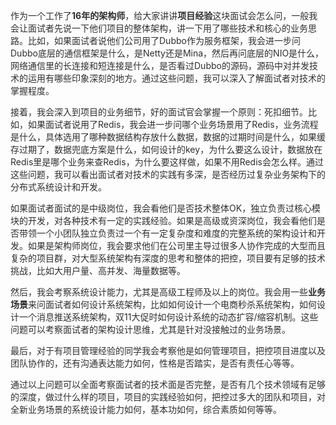 <font style="color:rgba(0, 0, 0, 0.82);">作为一个工作了</font>**<font style="color:rgba(0, 0, 0, 0.82);">16年的架构师</font>**<font style="color:rgba(0, 0, 0, 0.82);">，给大家讲讲</font>**<font style="color:rgba(0, 0, 0, 0.82);">项目经验</font>**<font style="color:rgba(0, 0, 0, 0.82);">这块面试会怎么问，一般我会让面试者先说一下他们项目的整体架构，讲一下用了哪些技术和核心的业务思路。比如，如果面试者说他们公司用了Dubbo作为服务框架，我会进一步问Dubbo底层的通信框架是什么，是Netty还是Mina，然后再问底层的NIO是什么，网络通信里的长连接和短连接是什么，是否看过Dubbo的源码，源码中对并发技术的运用有哪些印象深刻的地方。通过这些问题，我可以深入了解面试者对技术的掌握程度。</font>

<font style="color:rgba(0, 0, 0, 0.82);">接着，我会深入到</font><font style="color:rgba(0, 0, 0, 0.82);">项目的业务细节</font><font style="color:rgba(0, 0, 0, 0.82);">，好的面试官会掌握一个原则：</font><font style="color:rgba(0, 0, 0, 0.82);">死扣细节</font><font style="color:rgba(0, 0, 0, 0.82);">。比如，如果面试者说用了</font><font style="color:rgba(0, 0, 0, 0.82);">Redis</font><font style="color:rgba(0, 0, 0, 0.82);">，我会进一步问</font><font style="color:rgba(0, 0, 0, 0.82);">哪个业务场景用了Redis</font><font style="color:rgba(0, 0, 0, 0.82);">，业务流程是什么，具体选用了</font><font style="color:rgba(0, 0, 0, 0.82);">哪种数据结构存放什么数据</font><font style="color:rgba(0, 0, 0, 0.82);">，数据的</font><font style="color:rgba(0, 0, 0, 0.82);">过期时间</font><font style="color:rgba(0, 0, 0, 0.82);">是什么，如果</font><font style="color:rgba(0, 0, 0, 0.82);">缓存过期</font><font style="color:rgba(0, 0, 0, 0.82);">了，数据</font><font style="color:rgba(0, 0, 0, 0.82);">兜底方案是什么</font><font style="color:rgba(0, 0, 0, 0.82);">，</font><font style="color:rgba(0, 0, 0, 0.82);">如何设计的key</font><font style="color:rgba(0, 0, 0, 0.82);">，</font><font style="color:rgba(0, 0, 0, 0.82);">为什么要这么设计</font><font style="color:rgba(0, 0, 0, 0.82);">，数据放在Redis里是哪个业务来查Redis，为什么要这样做，</font><font style="color:rgba(0, 0, 0, 0.82);">如果不用Redis会怎么样</font><font style="color:rgba(0, 0, 0, 0.82);">。通过这些问题，我可以看出面试者对</font><font style="color:rgba(0, 0, 0, 0.82);">技术的实践有多深</font><font style="color:rgba(0, 0, 0, 0.82);">，是否经历过</font><font style="color:rgba(0, 0, 0, 0.82);">复杂业务架构</font><font style="color:rgba(0, 0, 0, 0.82);">下的</font><font style="color:rgba(0, 0, 0, 0.82);">分布式系统设计和开发</font><font style="color:rgba(0, 0, 0, 0.82);">。</font>

<font style="color:rgba(0, 0, 0, 0.82);">如果面试者面试的是</font><font style="color:rgba(0, 0, 0, 0.82);">中级岗位</font><font style="color:rgba(0, 0, 0, 0.82);">，我会看他们是否</font><font style="color:rgba(0, 0, 0, 0.82);">技术整体OK</font><font style="color:rgba(0, 0, 0, 0.82);">，</font><font style="color:rgba(0, 0, 0, 0.82);">独立负责过核心模块的开发</font><font style="color:rgba(0, 0, 0, 0.82);">，对</font><font style="color:rgba(0, 0, 0, 0.82);">各种技术有一定的实践经验</font><font style="color:rgba(0, 0, 0, 0.82);">。如果是</font><font style="color:rgba(0, 0, 0, 0.82);">高级或资深岗位</font><font style="color:rgba(0, 0, 0, 0.82);">，我会看他们是否</font><font style="color:rgba(0, 0, 0, 0.82);">带领一个小团队独立负责</font><font style="color:rgba(0, 0, 0, 0.82);">过一个</font><font style="color:rgba(0, 0, 0, 0.82);">有一定复杂度和难度的完整系统的架构设计和开发</font><font style="color:rgba(0, 0, 0, 0.82);">。如果是</font><font style="color:rgba(0, 0, 0, 0.82);">架构师岗位</font><font style="color:rgba(0, 0, 0, 0.82);">，我会要求他们在公司里</font><font style="color:rgba(0, 0, 0, 0.82);">主导过很多人协作完成的大型而且复杂的项目</font><font style="color:rgba(0, 0, 0, 0.82);">群，对</font><font style="color:rgba(0, 0, 0, 0.82);">大型系统架构</font><font style="color:rgba(0, 0, 0, 0.82);">有</font><font style="color:rgba(0, 0, 0, 0.82);">深度的思考</font><font style="color:rgba(0, 0, 0, 0.82);">和</font><font style="color:rgba(0, 0, 0, 0.82);">整体的把控</font><font style="color:rgba(0, 0, 0, 0.82);">，项目要有足够的</font><font style="color:rgba(0, 0, 0, 0.82);">技术挑战</font><font style="color:rgba(0, 0, 0, 0.82);">，比如</font><font style="color:rgba(0, 0, 0, 0.82);">大用户量、高并发、海量数据等</font><font style="color:rgba(0, 0, 0, 0.82);">。</font>

<font style="color:rgba(0, 0, 0, 0.82);">然后，我会考察系统设计能力，尤其是高级工程师及以上的岗位。我会用一些</font>**<font style="color:rgba(0, 0, 0, 0.82);">业务场景</font>**<font style="color:rgba(0, 0, 0, 0.82);">来问面试者如何设计系统架构，比如如何设计一个电商秒杀系统架构，如何设计一个消息推送系统架构，双11大促时如何设计系统的动态扩容/缩容机制。这些问题可以考察面试者的架构设计思维，尤其是针对没接触过的业务场景。</font>

<font style="color:rgba(0, 0, 0, 0.82);">最后，对于有</font><font style="color:rgba(0, 0, 0, 0.82);">项目管理经验的同学</font><font style="color:rgba(0, 0, 0, 0.82);">我会考察他是</font><font style="color:rgba(0, 0, 0, 0.82);">如何管理项目</font><font style="color:rgba(0, 0, 0, 0.82);">，</font><font style="color:rgba(0, 0, 0, 0.82);">把控项目进度</font><font style="color:rgba(0, 0, 0, 0.82);">以及</font><font style="color:rgba(0, 0, 0, 0.82);">团队协作</font><font style="color:rgba(0, 0, 0, 0.82);">的，还有</font><font style="color:rgba(0, 0, 0, 0.82);">沟通表达能力</font><font style="color:rgba(0, 0, 0, 0.82);">如何，</font><font style="color:rgba(0, 0, 0, 0.82);">性格是否踏实</font><font style="color:rgba(0, 0, 0, 0.82);">，</font><font style="color:rgba(0, 0, 0, 0.82);">是否有责任心</font><font style="color:rgba(0, 0, 0, 0.82);">等等。</font>

<font style="color:rgba(0, 0, 0, 0.82);">通过以上问题可以全面考察面试者的技术面是否完整，是否有几个技术领域有足够的深度，做过什么样的项目，项目的实践经验如何，把控过多大的团队和项目，对全新业务场景的系统设计能力如何，基本功如何，综合素质如何等等。</font>

